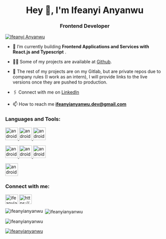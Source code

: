 <h1 align="center">Hey  👋, I'm Ifeanyi Anyanwu</h1>
<h3 align="center"> Frontend Developer </h3>

<!-- <p align="left"> <img src="https://komarev.com/ghpvc/?username=davidekete&label=Profile&theme=onedark%20views&color=0e75b6&style=flat" alt="ifeanyianyanwu" /> </p> -->


<p align="left"> <a href="https://twitter.com/__delgo" target="blank"><img src="https://img.shields.io/twitter/follow/dev_delgo?logo=twitter&style=for-the-badge" alt="Ifeanyi Anyanwu" /></a> </p>


- 🌱 I’m currently building **Frontend Applications and Services with React.js and Typescript** .

- 👨‍💻 Some of my projects are available at [Github](https://github.com/ifeanyianyanwu_).

- 📢 The rest of my projects are on my Gitlab, but are private repos due to company rules (I work as an intern), I will provide links to the live versions once they       are pushed to production.

- 🖇 Connect with me on [LinkedIn](https://www.linkedin.com/in/anyanwu-ifeanyi)

- 📫 How to reach me **ifeanyianyanwu.dev@gmail.com**




<h3 align="left">Languages and Tools:</h3>

<p>
  <a href="https://developer.mozilla.org/en-US/docs/Learn/Getting_started_with_the_web/HTML_basics">
    <img src="https://upload.wikimedia.org/wikipedia/commons/6/61/HTML5_logo_and_wordmark.svg" alt="android" width="40" height="40"/> 
  </a>
  <a href="https://developer.mozilla.org/en-US/docs/Web/CSS">
    <img src="https://upload.wikimedia.org/wikipedia/commons/d/d5/CSS3_logo_and_wordmark.svg" alt="android" width="40" height="40"/> 
  </a>
  <a href="https://tailwindcss.com/">
    <img src="https://upload.wikimedia.org/wikipedia/commons/d/d5/Tailwind_CSS_Logo.svg" alt="android" width="40" height="40"/></p>
  </a>
  <a href="https://developer.mozilla.org/en-US/docs/Web/JavaScript">
    <img src="https://upload.wikimedia.org/wikipedia/commons/9/99/Unofficial_JavaScript_logo_2.svg" alt="android" width="40" height="40"/>
  </a>
  <a href="https://beta.reactjs.org/">
    <img src="https://upload.wikimedia.org/wikipedia/commons/a/a7/React-icon.svg" alt="android" width="40" height="40"/>
  </a>
  <a href="https://www.typescriptlang.org/">
    <img src="https://upload.wikimedia.org/wikipedia/commons/4/4c/Typescript_logo_2020.svg" alt="android" width="40" height="40"/></p>
  </a>
  <a href="https://redux.js.org/">
    <img src="https://raw.githubusercontent.com/reduxjs/redux/master/logo/logo.png" alt="android" width="40" height="40"/></p>
  </a>
</p>

<h3 align="left">Connect with me:</h3>
<p align="left">
<a href="https://twitter.com/ifeanyianyanwu_" target="blank"><img align="center" src="https://raw.githubusercontent.com/rahuldkjain/github-profile-readme-generator/master/src/images/icons/Social/twitter.svg" alt="ifeanyianyanwu" height="30" width="40" /></a>
<a href="https://www.linkedin.com/in/anyanwu-ifeanyi" target="blank"><img align="center" src="https://raw.githubusercontent.com/rahuldkjain/github-profile-readme-generator/master/src/images/icons/Social/linked-in-alt.svg" alt="https://ng.linkedin.com/in/anyanwu-ifeanyi?challengeId=AQEjmFjYPXxIWQAAAYAnFThFIXwVCxH7uXZGq4x8bBT-nbzsqAWbXtN-ymsHSyUyZiCDBuMV0Jn6kABvR-IQx-KpB2NO50cIIw&submissionId=542ba375-5bb4-e516-edc9-0c9afdb89560" height="30" width="40" /></a>




<p><img align="left" src="https://github-readme-stats.vercel.app/api/top-langs?username=ifeanyianyanwu&show_icons=true&locale=en&layout=compact&theme=onedark" alt="ifeanyianyanwu" /></p>

<p>&nbsp;<img align="center" src="https://github-readme-stats.vercel.app/api?username=ifeanyianyanwu&show_icons=true&locale=en&theme=onedark" alt="ifeanyianyanwu" /></p>

<p><img align="center" src="https://github-readme-streak-stats.herokuapp.com/?user=ifeanyianyanwu&&theme=onedark" alt="ifeanyianyanwu" /></p>

<p align="left"> <a href="https://github.com/ryo-ma/github-profile-trophy"><img src="https://github-profile-trophy.vercel.app/?username=ifeanyianyanwu&theme=onedark" alt="ifeanyianyanwu" /></a> </p>
